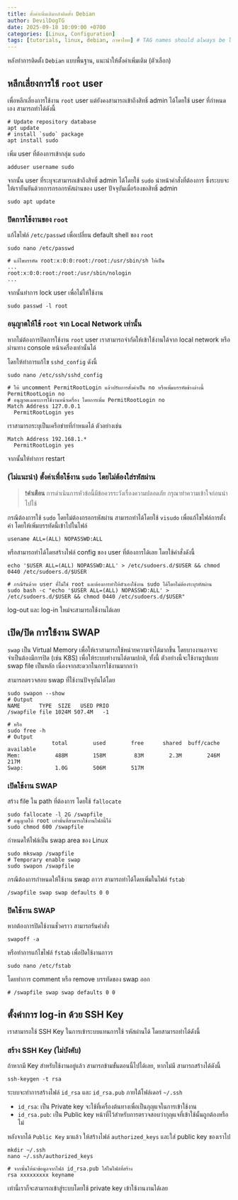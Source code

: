 ```yaml
---
title: ตั้งค่าเพิ่มเติมหลังติดตั้ง Debian
author: DevilDogTG
date: 2025-09-18 10:09:00 +0700
categories: [Linux, Configuration]
tags: [tutorials, linux, debian, ภาษาไทย] # TAG names should always be lowercase
---
```


หลังทำการติดตั้ง `Debian` แบบพื้นฐาน, แนะนำให้ตั้งค่าเพิ่มเติม (ตัวเลือก)

## หลีกเลี่ยงการใช้ `root` user

เพื่อหลีกเลี่ยงการใช้งาน `root` user แต่ยังคงสามารถเข้าถึงสิทธิ์ admin ได้โดยใช้ user ที่กำหนดเอง สามารถทำได้ดังนี้

```shell
# Update repository database
apt update
# install `sudo` package
apt install sudo
```

เพิ่ม user ที่ต้องการเข้ากลุ่ม `sudo`

```shell
adduser username sudo
```

จากนั้น user ที่ระบุจะสามารถเข้าถึงสิทธิ์ admin ได้โดยใช้ `sudo` นำหน้าคำสั่งที่ต้องการ ซึ่งระบบจะให้เรายืนยันด้วยการกรอกรหัสผ่านของ user ปัจจุบันเมื่อร้องขอสิทธิ์ admin

```shell
sudo apt update
```

### ปิดการใช้งานของ `root`

แก้ไขไฟล์ `/etc/passwd` เพื่อเปลี่ยน default shell ของ `root`

```shell
sudo nano /etc/passwd

# แก้ไขบรรทัด root:x:0:0:root:/root:/usr/sbin/sh ให้เป็น
...
root:x:0:0:root:/root:/usr/sbin/nologin
...
```

จากนั้นทำการ lock user เพื่อไม่ให้ใช้งาน

```shell
sudo passwd -l root
```

### อนุญาตให้ใช้ `root` จาก Local Network เท่านั้น

หากไม่ต้องการปิดการใช้งาน `root` user เราสามารถจำกัดให้เข้าใช้งานได้จาก local network หรือผ่านทาง console หน้าเครื่องเท่านั้นได้

โดยให้ทำการแก้ไข `sshd_config` ดังนี้

```shell
sudo nano /etc/ssh/sshd_config

# ให้ uncomment PermitRootLogin แล้วปรับการตั้งค่าเป็น no หรือเพิ่มบรรทัดข้างล่างนี้
PermitRootLogin no
# อนุญาตเฉพาะการใช้งานหน้าเครื่อง โดยการเพิ่ม PermitRootLogin no
Match Address 127.0.0.1
  PermitRootLogin yes

```

เราสามารถระบุเป็นเครือข่ายที่กำหนดได้ ตัวอย่างเช่น

```shell
Match Address 192.168.1.*
  PermitRootLogin yes
```

จากนั้นให้ทำการ restart

### (ไม่แนะนำ) ตั้งค่าเพื่อใช้งาน `sudo` โดยไม่ต้องใส่รหัสผ่าน

> ❗**คำเตือน** การดำเนินการหัวข้อนี้มีข้อควรระวังเรื่องความปลอดภัย กรุณาทำความเข้าใจก่อนนำไปใช้

กรณีต้องการใช้ `sudo` โดยไม่ต้องกรอกรหัสผ่าน สามารถทำได้โดยใช้ `visudo` เพื่อแก้ไขไฟล์การตั้งค่า โดยให้เพิ่มบรรทัดนี้เข้าไปในไฟล์

```shell
usename ALL=(ALL) NOPASSWD:ALL
```

หรือสามารถทำได้โดยสร้างไฟล์ config ของ user ที่ต้องการได้เลย โดยใช้คำสั่งดังนี้

```shell
echo '$USER ALL=(ALL) NOPASSWD:ALL' > /etc/sudoers.d/$USER && chmod 0440 /etc/sudoers.d/$USER

# กรณีรันด้วย user ที่ไม่ใช่ root และต้องการทำให้ตัวเองใช้งาน sudo ได้โดยไม่ต้องระบุรหัสผ่าน
sudo bash -c "echo '$USER ALL=(ALL) NOPASSWD:ALL' > /etc/sudoers.d/$USER && chmod 0440 /etc/sudoers.d/$USER"
```

log-out และ log-in ใหม่จะสามารถใช้งานได้เลย

## เปิด/ปิด การใช้งาน SWAP

`swap` เป็น Virtual Memory เพื่อให้เราสามารถใช้หน่วยความจำได้มากขึ้น โดยบางงานอาจจะจำเป็นต้องมีการปิด (เช่น K8S) เพื่อให้ระบบทำงานได้ตามปกติ, ทั้งนี้ ตัวอย่างนี้จะใช้งานรูปแบบ swap file เป็นหลัก เนื่องจากสะดวกในการใช้งานมากกว่า

สามารถตรวจสอบ swap ที่ใช้งานปัจจุบันได้โดย

```shell
sudo swapon --show
# Output
NAME      TYPE  SIZE   USED PRIO
/swapfile file 1024M 507.4M   -1

# หรือ
sudo free -h
# Output
              total        used        free      shared  buff/cache   available
Mem:           488M        158M         83M        2.3M        246M        217M
Swap:          1.0G        506M        517M
```

### เปิดใช้งาน SWAP

สร้าง file ใน path ที่ต้องการ โดยใช้ `fallocate`

```shell
sudo fallocate -l 2G /swapfile
# อนุญาตให้ root เท่านั้นที่สามารถใช้งานไฟล์นี้ได้
sudo chmod 600 /swapfile
```

กำหนดให้ไฟล์เป็น swap area ของ Linux

```shell
sudo mkswap /swapfile
# Temporary enable swap
sudo swapon /swapfile
```

กรณีต้องการกำหนดให้ใช้งาน swap ถาวร สามารถทำได้โดยเพิ่มในไฟล์ `fstab`

```shell
/swapfile swap swap defaults 0 0
```

### ปิดใช้งาน SWAP

หากต้องการปิดใช้งานชั่วคราว สามารถรันคำสั่ง

```shell
swapoff -a
```

หรือทำการแก้ไขไฟล์ `fstab` เพื่อปิดใช้งานถาวร

```shell
sudo nano /etc/fstab
```

โดยทำการ comment หรือ remove บรรทัดของ swap ออก

```shell
# /swapfile swap swap defaults 0 0
```

## ตั้งค่าการ log-in ด้วย SSH Key

เราสามารถใช้ SSH Key ในการเข้าระบบแทนการใช้ รหัสผ่านได้ โดยสามารถทำได้ดังนี้

### สร้าง SSH Key (ไม่บังคับ)

ถ้าหากมี Key สำหรับใช้งานอยู่แล้ว สามารถข้ามขั้นตอนนี้ไปได้เลย, หากไม่มี สามารถสร้างได้ดังนี้

```shell
ssh-keygen -t rsa
```

ระบบจะทำการสร้างไฟล์ `id_rsa` และ `id_rsa.pub` ภายใต้โฟล์เดอร์ `~/.ssh`

- `id_rsa`: เป็น Private key จะใช้ที่เครื่องต้นทางเพื่อเป็นกุญแจในการเข้าใช้งาน
- `id_rsa.pub`: เป็น Public key หน้าที่ไว้สำหรับการตรวจสอบว่ากุญแจที่เข้าใช้นั้นถูกต้องหรือไม่

หลังจากได้ `Public Key` มาแล้ว ให้สร้างไฟล์ `authorized_keys` และใส่ public key ของเราไป

```shell
mkdir ~/.ssh
nano ~/.ssh/authorized_keys

# จากนั้นให้นำข้อมูลจากไฟล์ id_rsa.pub ใส่ในไฟล์ที่สร้าง
rsa xxxxxxxxx keyname
```

เท่านี้เราก็จะสามารถเข้าสู่ระบบโดยใช้ private key เข้าใช้งานงานได้เลย
